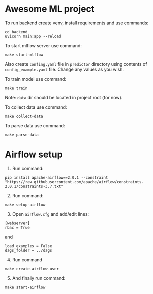 # Awesome ML project

To run backend create venv, install requirements and use commands:
```
cd backend
uvicorn main:app --reload
```


To start mlflow server use command:
```
make start-mlflow
```

Also create `confing.yaml` file in `predictor` directory using contents of `config_example.yaml` file. 
Change any values as you wish.

To train model use command:
```
make train
```
Note: `data` dir should be located in project root (for now).

To collect data use command:
```
make collect-data
```

To parse data use command:
```
make parse-data
```

# Airflow setup
1. Run command:
```
pip install apache-airflow==2.0.1 --constraint "https://raw.githubusercontent.com/apache/airflow/constraints-2.0.1/constraints-3.7.txt"
```

2. Run command:
```
make setup-airflow
```

3. Open `airflow.cfg` and add/edit lines:
```
[webserver]
rbac = True
```
and
```
load_examples = False
dags_folder = ../dags
```

4. Run command
```
make create-airflow-user
```
5. And finally run command:
```
make start-airflow
```